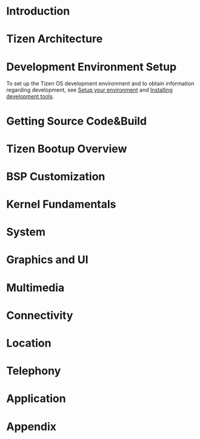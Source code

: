 Introduction
============

Tizen Architecture
==================

Development Environment Setup
=============================

To set up the Tizen OS development environment and to obtain information
regarding development, see [Setup your
environment](https://source.tizen.org/documentation/developer-guide/environment-setup)
and [Installing development
tools](https://source.tizen.org/documentation/developer-guide/installing-development-tools).

Getting Source Code&Build
=========================

Tizen Bootup Overview
=====================

BSP Customization
=================

Kernel Fundamentals
===================

System
======

Graphics and UI
===============

Multimedia
==========

Connectivity
============

Location
========

Telephony
=========

Application
===========

Appendix
========
